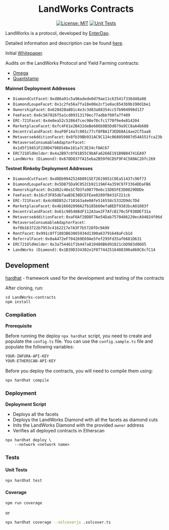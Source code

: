 <div align="center">

# LandWorks Contracts

[![License: MIT](https://img.shields.io/badge/License-MIT-yellow.svg)](https://opensource.org/licenses/MIT)
[![Unit Tests](https://github.com/EnterDAO/LandWorks-protocol/actions/workflows/test.yml/badge.svg)](https://github.com/EnterDAO/LandWorks-protocol/actions/workflows/test.yml)

</div>

LandWorks is a protocol, developed by [EnterDao](https://enterdao.xyz).

Detailed information and description can be found [here](https://docs.landworks.xyz/). 

Initial [Whitepaper](./Whitepaper.md).

Audits on the LandWorks Protocol and Yield Farming contracts:
- [Omega](audits/2021-12-Omega.pdf)
- [Quantstamp](audits/2022-03-Quantstamp.pdf)

**Mainnet Deployment Addresses**
- `DiamondCutFacet`: `0xd86a91c5a96adede0d79ae11c63541f336d48a08`
- `DiamondLoupeFacet`: `0x1c2fe56a7fa18e08e2cf1e8ac8543b9b190d1be1`
- `OwnershipFacet`: `0x620d20a801c4e3c3d83a88354cc57b904998d137`
- `FeeFacet`: `0x6c567026f5a1cd09313170ec77adbbf08fa7f409`
- `ERC-721Facet`: `0x4e0ea52c528647cec98e78cfc1770f9e4e814204`
- `MarketplaceFacet`: `0xfc4F61e2B432deBe686b9B5Dd079a9CC8aA4b688`
- `DecentralandFacet`: `0xaF0F14a7c001c77cf8FBA1f3ED68A14ae2Cf5aa8`
- `MetaverseAdditionFacet`: `0x8fb39Bb931AC9C124c068050087d54A551fca23b`
- `MetaverseConsumableAdapterFacet`: `0x1d5f19451F230D47988546e181a7C3E34cf8AC67`
- `ERC721OldHolder`: `0x4a2B97c0f81B55C9bAFa6266E191B9B04741EA97`
- `LandWorks (Diamond)`: `0x678D837fA15eba2B59f6CD5F9F4C580AC2Dfc269`

**Testnet Rinkeby Deployment Addresses**
- `DiamondCutFacet`: `0xd8Db904252480915Ef2619851C0Ea51437c96f73`
- `DiamondLoupeFacet`: `0x5D875Da9C052Cb92119AF4a359C97F3364DDaFB6`
- `OwnershipFacet`: `0x2d82c46e1CfD3fa98770e6c15D65FE3D08290DDe`
- `FeeFacet`: `0x16cF3F85db7aaB3E30DCEFEee0289fB431F221cb`
- `ERC-721Facet`: `0x4c08D852c710163a4e0Afe516558c5332D9dc7Dd`
- `MarketplaceFacet`: `0x4b16602890A2fb185b60efaBEDf9383bcA01083f`
- `DecentralandFacet`: `0x61c905488dF112A3ae2F7AfcB170c5F938DEf31a`
- `MetaverseAdditionFacet`: `0xaF6Af20D8F7Ae54Dab7570486220ecA94024f06d`
- `MetaverseConsumableAdapterFacet`: `0xf0b163722b7953c4162217e7A3F7b5728fDc9A99`
- `RentFacet`: `0x991c8ff1803B63065934d1300a63791648aFcb1d`
- `ReferralFacet`: `0x0aA472eF704269E69Ae5fef295Fd35af6681D631`
- `ERC721OldHolder`: `0x3a754461f1b447a81D486B6d91821cbD983d86D5`
- `LandWorks (Diamond)`: `0x1B39D334302e1F077442516488300a860C8cfC14`

## Development

[hardhat](https://hardhat.org/) - framework used for the development and testing of the contracts

After cloning, run:
```
cd LandWorks-contracts
npm install
```

### Compilation
**Prerequisite**

Before running the deploy `npx hardhat` script, you need to create and populate the `config.ts` file. You can use the `config.sample.ts` file and populate the following variables:

```markdown
YOUR-INFURA-API-KEY
YOUR-ETHERSCAN-API-KEY
```

Before you deploy the contracts, you will need to compile them using:

```
npx hardhat compile
```

### Deployment

**Deployment Script**
* Deploys all the facets
* Deploys the LandWorks Diamond with all the facets as diamond cuts
* Inits the LandWorks Diamond with the provided `owner` address
* Verifies all deployed contracts in Etherscan

```shell
npx hardhat deploy \
    --network <network name> 
```

### Tests

#### Unit Tests
```bash
npx hardhat test
```

#### Coverage

```bash
npm run coverage
```

or 

```bash
npx hardhat coverage --solcoverjs .solcover.ts
```
